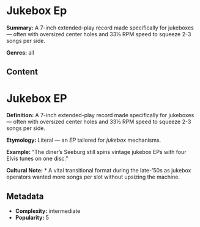 # Jukebox Ep

**Summary:** A 7-inch extended-play record made specifically for jukeboxes — often with oversized center holes and 33⅓ RPM speed to squeeze 2-3 songs per side.

**Genres:** all

## Content

# Jukebox EP

**Definition:** A 7-inch extended-play record made specifically for jukeboxes — often with oversized center holes and 33⅓ RPM speed to squeeze 2-3 songs per side.

**Etymology:** Literal — an *EP* tailored for *jukebox* mechanisms.

**Example:** “The diner’s Seeburg still spins vintage jukebox EPs with four Elvis tunes on one disc.”

**Cultural Note:** * A vital transitional format during the late-’50s as jukebox operators wanted more songs per slot without upsizing the machine.

## Metadata

- **Complexity:** intermediate
- **Popularity:** 5

